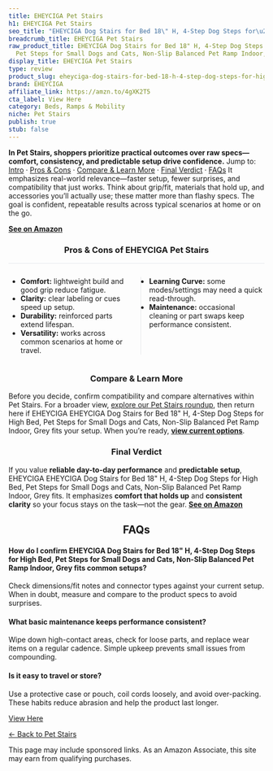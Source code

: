 ```yaml
---
title: EHEYCIGA Pet Stairs
h1: EHEYCIGA Pet Stairs
seo_title: "EHEYCIGA Dog Stairs for Bed 18\" H, 4-Step Dog Steps for\u2026"
breadcrumb_title: EHEYCIGA Pet Stairs
raw_product_title: EHEYCIGA Dog Stairs for Bed 18" H, 4-Step Dog Steps for High Bed,
  Pet Steps for Small Dogs and Cats, Non-Slip Balanced Pet Ramp Indoor, Grey
display_title: EHEYCIGA Pet Stairs
type: review
product_slug: eheyciga-dog-stairs-for-bed-18-h-4-step-dog-steps-for-high-bed-pet-step-fd521cb5
brand: EHEYCIGA
affiliate_link: https://amzn.to/4gXK2T5
cta_label: View Here
category: Beds, Ramps & Mobility
niche: Pet Stairs
publish: true
stub: false
---
```


<div id="intro" class="full-width"><p><strong>In Pet Stairs, shoppers prioritize practical outcomes over raw specs&mdash;comfort, consistency, and predictable setup drive confidence.</strong> Jump to: <a href="#intro">Intro</a> · <a href="#pros-cons">Pros &amp; Cons</a> · <a href="#compare-more">Compare &amp; Learn More</a> · <a href="#verdict">Final Verdict</a> · <a href="#faqs">FAQs</a> It emphasizes real-world relevance&mdash;faster setup, fewer surprises, and compatibility that just works. Think about grip/fit, materials that hold up, and accessories you’ll actually use; these matter more than flashy specs. The goal is confident, repeatable results across typical scenarios at home or on the go.</p><p><a href="https://amzn.to/4gXK2T5" rel="nofollow sponsored noopener" target="_blank"><strong>See on Amazon</strong></a></p></div>
<h3 id="pros-cons" style="text-align:center;">Pros &amp; Cons of EHEYCIGA Pet Stairs</h3>
<div class="pc-grid" style="display:grid;grid-template-columns:1fr 1fr;gap:16px;border-top:1px solid #e5e7eb;padding-top:12px;">
  <ul>
    <li><strong>Comfort:</strong> lightweight build and good grip reduce fatigue.</li>
    <li><strong>Clarity:</strong> clear labeling or cues speed up setup.</li>
    <li><strong>Durability:</strong> reinforced parts extend lifespan.</li>
    <li><strong>Versatility:</strong> works across common scenarios at home or travel.</li>
  </ul>
  <ul style="border-left:1px solid #e5e7eb;padding-left:16px;">
    <li><strong>Learning Curve:</strong> some modes/settings may need a quick read-through.</li>
    <li><strong>Maintenance:</strong> occasional cleaning or part swaps keep performance consistent.</li>
  </ul>
</div>


<h3 id="compare-more" style="text-align:center;">Compare &amp; Learn More</h3>
<p>Before you decide, confirm compatibility and compare alternatives within Pet Stairs. For a broader view, <a href="#">explore our Pet Stairs roundup</a>, then return here if EHEYCIGA EHEYCIGA Dog Stairs for Bed 18" H, 4-Step Dog Steps for High Bed, Pet Steps for Small Dogs and Cats, Non-Slip Balanced Pet Ramp Indoor, Grey fits your setup. When you’re ready, <a href="https://amzn.to/4gXK2T5" rel="nofollow sponsored noopener" target="_blank"><strong>view current options</strong></a>.</p>

<h3 id="verdict" style="text-align:center;">Final Verdict</h3>
<p>If you value <strong>reliable day-to-day performance</strong> and <strong>predictable setup</strong>, EHEYCIGA EHEYCIGA Dog Stairs for Bed 18" H, 4-Step Dog Steps for High Bed, Pet Steps for Small Dogs and Cats, Non-Slip Balanced Pet Ramp Indoor, Grey fits. It emphasizes <strong>comfort that holds up</strong> and <strong>consistent clarity</strong> so your focus stays on the task&mdash;not the gear. <a href="https://amzn.to/4gXK2T5" rel="nofollow sponsored noopener" target="_blank"><strong>See on Amazon</strong></a></p>

<h2 id="faqs" style="text-align:center;">FAQs</h2>
<h4><strong>How do I confirm EHEYCIGA Dog Stairs for Bed 18" H, 4-Step Dog Steps for High Bed, Pet Steps for Small Dogs and Cats, Non-Slip Balanced Pet Ramp Indoor, Grey fits common setups?</strong></h4>
<p>Check dimensions/fit notes and connector types against your current setup. When in doubt, measure and compare to the product specs to avoid surprises.</p>
<h4><strong>What basic maintenance keeps performance consistent?</strong></h4>
<p>Wipe down high-contact areas, check for loose parts, and replace wear items on a regular cadence. Simple upkeep prevents small issues from compounding.</p>
<h4><strong>Is it easy to travel or store?</strong></h4>
<p>Use a protective case or pouch, coil cords loosely, and avoid over-packing. These habits reduce abrasion and help the product last longer.</p>

<p><a class="btn" href="https://amzn.to/4gXK2T5" target="_blank" rel="nofollow sponsored noopener">View Here</a></p>
<p><a href="/roundups/beds-ramps-mobility/pet-stairs/">← Back to Pet Stairs</a></p>
<aside class="disclosure">This page may include sponsored links. As an Amazon Associate, this site may earn from qualifying purchases.</aside>
